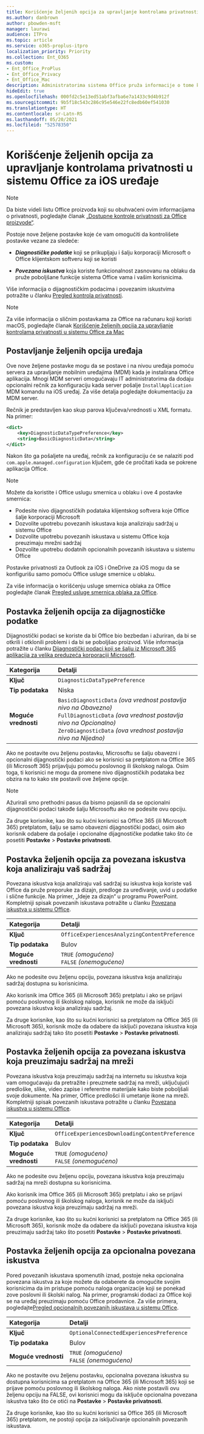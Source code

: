 ```yaml
---
title: Korišćenje željenih opcija za upravljanje kontrolama privatnosti u sistemu Office za iOS uređaje
ms.author: danbrown
author: pbowden-msft
manager: laurawi
audience: ITPro
ms.topic: article
ms.service: o365-proplus-itpro
localization_priority: Priority
ms.collection: Ent_O365
ms.custom:
- Ent_Office_ProPlus
- Ent_Office_Privacy
- Ent_Office_Mac
description: Administratorima sistema Office pruža informacije o tome kako da upravljaju postavkama privatnosti na iOS uređajima.
hideEdit: true
ms.openlocfilehash: 000fd2c5e13ed51abf3afba6e7a1433c9d4b912f
ms.sourcegitcommit: 9b5f18c543c286c95e546e22fc8edb60ef541030
ms.translationtype: HT
ms.contentlocale: sr-Latn-RS
ms.lasthandoff: 05/20/2021
ms.locfileid: "52578350"
---
```

# <a name="use-preferences-to-manage-privacy-controls-for-office-on-ios-devices"></a>Korišćenje željenih opcija za upravljanje kontrolama privatnosti u sistemu Office za iOS uređaje

> [!NOTE]
> Da biste videli listu Office proizvoda koji su obuhvaćeni ovim informacijama o privatnosti, pogledajte članak [„Dostupne kontrole privatnosti za Office proizvode“](products-versions-privacy-controls.md).

Postoje nove željene postavke koje će vam omogućiti da kontrolišete postavke vezane za sledeće:

- ***Diagnostičke podatke*** koji se prikupljaju i šalju korporaciji Microsoft o Office klijentskom softveru koji se koristi

- ***Povezana iskustva*** koja koriste funkcionalnost zasnovanu na oblaku da pruže poboljšane funkcije sistema Office vama i vašim korisnicima.

Više informacija o dijagnostičkim podacima i povezanim iskustvima potražite u članku [Pregled kontrola privatnosti](overview-privacy-controls.md).

> [!NOTE]
> Za više informacija o sličnim postavkama za Office na računaru koji koristi macOS, pogledajte članak [Korišćenje željenih opcija za upravljanje kontrolama privatnosti u sistemu Office za Mac](mac-privacy-preferences.md)


## <a name="setting-device-preferences"></a>Postavljanje željenih opcija uređaja
Ove nove željene postavke mogu da se postave i na nivou uređaja pomoću servera za upravljanje mobilnim uređajima (MDM) kada je instalirana Office aplikacija. Mnogi MDM serveri omogućavaju IT administratorima da dodaju opcionalni rečnik za konfiguraciju kada server pošalje `InstallApplication` MDM komandu na iOS uređaj. Za više detalja pogledajte dokumentaciju za MDM server.

Rečnik je predstavljen kao skup parova ključeva/vrednosti u XML formatu. Na primer:

```xml
<dict>
    <key>DiagnosticDataTypePreference</key>
    <string>BasicDiagnosticData</string>
</dict>
```

Nakon što ga pošaljete na uređaj, rečnik za konfiguraciju će se nalaziti pod `com.apple.managed.configuration` ključem, gde će pročitati kada se pokrene aplikacija Office.

> [!NOTE]
> Možete da koristite i Office uslugu smernica u oblaku i ove 4 postavke smernica:
> - Podesite nivo dijagnostičkih podataka klijentskog softvera koje Office šalje korporaciji Microsoft
> - Dozvolite upotrebu povezanih iskustava koja analiziraju sadržaj u sistemu Office
> - Dozvolite upotrebu povezanih iskustava u sistemu Office koja preuzimaju mrežni sadržaj
> - Dozvolite upotrebu dodatnih opcionalnih povezanih iskustava u sistemu Office
>
> Postavke privatnosti za Outlook za iOS i OneDrive za iOS mogu da se konfigurišu samo pomoću Office usluge smernice u oblaku.
>
> Za više informacija o korišćenju usluge smernica oblaka za Office pogledajte članak [Pregled usluge smernica oblaka za Office](../overview-office-cloud-policy-service.md).

## <a name="preference-setting-for-diagnostic-data"></a>Postavka željenih opcija za dijagnostičke podatke

Dijagnostički podaci se koriste da bi Office bio bezbedan i ažuriran, da bi se otkrili i otklonili problemi i da bi se poboljšao proizvod. Više informacija potražite u članku [Dijagnostički podaci koji se šalju iz Microsoft 365 aplikacija za velika preduzeća korporaciji Microsoft](overview-privacy-controls.md#diagnostic-data-sent-from-microsoft-365-apps-for-enterprise-to-microsoft).

|Kategorija|Detalji|
|:-----|:-----|
|**Ključ**  | `DiagnosticDataTypePreference`  |
|**Tip podataka**  | Niska |
|**Moguće vrednosti**  | `BasicDiagnosticData` *(ova vrednost postavlja nivo na Obavezno)* <br/> `FullDiagnosticData` *(ova vrednost postavlja nivo na Opcionalno)* <br/> `ZeroDiagnosticData` *(ova vrednost postavlja nivo na Nijedno)* |

Ako ne postavite ovu željenu postavku, Microsoftu se šalju obavezni i opcionalni dijagnostički podaci ako se korisnici sa pretplatom na Office 365 (ili Microsoft 365) prijavljuju pomoću poslovnog ili školskog naloga. Osim toga, ti korisnici ne mogu da promene nivo dijagnostičkih podataka bez obzira na to kako ste postavili ove željene opcije.

> [!NOTE]
> Ažurirali smo prethodni pasus da bismo pojasnili da se opcionalni dijagnostički podaci takođe šalju Microsoftu ako ne podesite ovu opciju.

Za druge korisnike, kao što su kućni korisnici sa Office 365 (ili Microsoft 365) pretplatom, šalju se samo obavezni dijagnostički podaci, osim ako korisnik odabere da pošalje i opcionalne dijagnostičke podatke tako što će posetiti **Postavke** > **Postavke privatnosti**.


## <a name="preference-setting-for-connected-experiences-that-analyze-your-content"></a>Postavka željenih opcija za povezana iskustva koja analiziraju vaš sadržaj

Povezana iskustva koja analiziraju vaš sadržaj su iskustva koja koriste vaš Office da pruže preporuke za dizajn, predloge za uređivanje, uvid u podatke i slične funkcije. Na primer, „Ideje za dizajn“ u programu PowerPoint. Kompletniji spisak povezanih iskustava potražite u članku [Povezana iskustva u sistemu Office](connected-experiences.md).

|Kategorija|Detalji|
|:-----|:-----|
|**Ključ**  | `OfficeExperiencesAnalyzingContentPreference`  |
|**Tip podataka**  | Bulov |
|**Moguće vrednosti**  | `TRUE` *(omogućeno)* <br/> `FALSE` *(onemogućeno)*|


Ako ne podesite ovu željenu opciju, povezana iskustva koja analiziraju sadržaj dostupna su korisnicima.

Ako korisnik ima Office 365 (ili Microsoft 365) pretplatu i ako se prijavi pomoću poslovnog ili školskog naloga, korisnik ne može da isključi povezana iskustva koja analiziraju sadržaj.

Za druge korisnike, kao što su kućni korisnici sa pretplatom na Office 365 (ili Microsoft 365), korisnik može da odabere da isključi povezana iskustva koja analiziraju sadržaj tako što posetiti **Postavke** > **Postavke privatnosti**.

## <a name="preference-setting-for-connected-experiences-that-download-online-content"></a>Postavka željenih opcija za povezana iskustva koja preuzimaju sadržaj na mreži

Povezana iskustva koja preuzimaju sadržaj na internetu su iskustva koja vam omogućavaju da pretražite i preuzmete sadržaj na mreži, uključujući predloške, slike, video zapise i referentne materijale kako biste poboljšali svoje dokumente. Na primer, Office predlošci ili umetanje ikone na mreži. Kompletniji spisak povezanih iskustava potražite u članku [Povezana iskustva u sistemu Office](connected-experiences.md).

|Kategorija|Detalji|
|:-----|:-----|
|**Ključ**  | `OfficeExperiencesDownloadingContentPreference`  |
|**Tip podataka**  | Bulov |
|**Moguće vrednosti**  | `TRUE` *(omogućeno)* <br/> `FALSE` *(onemogućeno)*|


Ako ne podesite ovu željenu opciju, povezana iskustva koja preuzimaju sadržaj na mreži dostupna su korisnicima.

Ako korisnik ima Office 365 (ili Microsoft 365) pretplatu i ako se prijavi pomoću poslovnog ili školskog naloga, korisnik ne može da isključi povezana iskustva koja preuzimaju sadržaj na mreži.

Za druge korisnike, kao što su kućni korisnici sa pretplatom na Office 365 (ili Microsoft 365), korisnik može da odabere da isključi povezana iskustva koja preuzimaju sadržaj tako što posetiti **Postavke** > **Postavke privatnosti**.

## <a name="preference-setting-for-optional-connected-experiences"></a>Postavka željenih opcija za opcionalna povezana iskustva

Pored povezanih iskustava spomenutih iznad, postoje neka opcionalna povezana iskustva za koje možete da odaberete da omogućite svojim korisnicima da im pristupe pomoću naloga organizacije koji se ponekad zove poslovni ili školski nalog. Na primer, programski dodaci za Office koji se na uređaj preuzimaju pomoću Office prodavnice. Za više primera, pogledajte[Pregled opcionalnih povezanih iskustava u sistemu Office](optional-connected-experiences.md).

|Kategorija|Detalji|
|:-----|:-----|
|**Ključ**  | `OptionalConnectedExperiencesPreference`  |
|**Tip podataka**  | Bulov |
|**Moguće vrednosti**  | `TRUE` *(omogućeno)* <br/> `FALSE` *(onemogućeno)*|


Ako ne postavite ovu željenu postavku, opcionalna povezana iskustva su dostupna korisnicima sa pretplatom na Office 365 (ili Microsoft 365) koji se prijave pomoću poslovnog ili školskog naloga. Ako niste postavili ovu željenu opciju na FALSE, ovi korisnici mogu da isključe opcionalna povezana iskustva tako što će otići na **Postavke** > **Postavke privatnosti**.

Za druge korisnike, kao što su kućni korisnici sa Office 365 (ili Microsoft 365) pretplatom, ne postoji opcija za isključivanje opcionalnih povezanih iskustava.